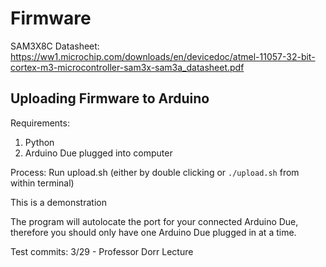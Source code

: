 # Firmware

SAM3X8C Datasheet: https://ww1.microchip.com/downloads/en/devicedoc/atmel-11057-32-bit-cortex-m3-microcontroller-sam3x-sam3a_datasheet.pdf

## Uploading Firmware to Arduino

Requirements:
1. Python
2. Arduino Due plugged into computer

Process:
Run upload.sh (either by double clicking or `./upload.sh` from within terminal)

This is a demonstration

The program will autolocate the port for your connected Arduino Due, therefore you should only have one Arduino Due plugged in at a time.


Test commits:
3/29 - Professor Dorr Lecture
